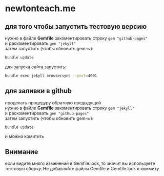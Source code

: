 # newtonteach.me
 
## для того чтобы запустить тестовую версию  

нужно в файле **Gemfile** закоментировать строку ```gem "github-pages"```  
и раскоментировать ```gem "jekyll"```  
затем запустить (чтобы обновить gem-ы):  
```bash
bundle update
```  

для запуска сайта запустить:  

```bash
bundle exec jekyll browsersync --port=4001
```

## для заливки в github

проделать процедуру обратную предыдущей  
нужно в файле **Gemfile** закоментировать строку ```gem "jekyll"```  
и раскоментировать ```gem "github-pages"```  
затем запустить (чтобы обновить gem-ы):  
```bash
bundle update
```  
и можно комитить

## Внимание

если видите много изменений в Gemfile.lock, то значит вы используете тестовую сборку. Не добавляйте файлы Gemfile и Gemfile.lock к коммиту